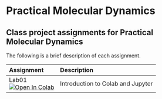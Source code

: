 # Practical Molecular Dynamics

## Class project assignments for Practical Molecular Dynamics

The following is a brief description of each assignment.

| Assignment| Description                       |
|:--------|:--------|
| Lab01 <br/>[![Open In Colab](https://colab.research.google.com/assets/colab-badge.svg)](https://colab.research.google.com/github/dgoppenheimer/Molecular-Dynamics/blob/main/oppenheimerd_Lab01_intro_jupyter.ipynb) | Introduction to Colab and Jupyter |
